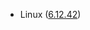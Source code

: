 - Linux ([6.12.42](https://git.kernel.org/pub/scm/linux/kernel/git/stable/linux.git/tag/?h=v6.12.42))
